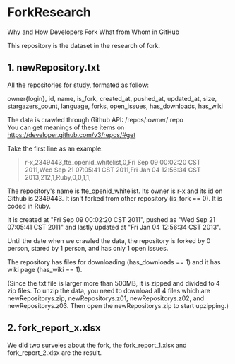 # ForkResearch
Why and How Developers Fork What from Whom in GitHub

This repository is the dataset in the research of fork.

## 1. newRepository.txt

All the repositories for study, formated as follow:

owner{login}, id, name, is_fork, created_at, pushed_at, updated_at, size, stargazers_count, language, forks, open_issues, has_downloads, has_wiki

The data is crawled through Github API: /repos/:owner/:repo  
You can get meanings of these items on https://developer.github.com/v3/repos/#get

Take the first line as an example:
> r-x,2349443,fte_openid_whitelist,0,Fri Sep 09 00:02:20 CST 2011,Wed Sep 21 07:05:41 CST 2011,Fri Jan 04 12:56:34 CST 2013,212,1,Ruby,0,0,1,1,

The repository's name is fte_openid_whitelist. Its owner is r-x and its id on Github is 2349443. It isn't forked from other repository (is_fork == 0). It is coded in Ruby.

It is created at "Fri Sep 09 00:02:20 CST 2011", pushed as "Wed Sep 21 07:05:41 CST 2011" and lastly updated at "Fri Jan 04 12:56:34 CST 2013".

Until the date when we crawled the data, the repository is forked by 0 person, stared by 1 person, and has only 1 open issues.

The repository has files for downloading (has_downloads == 1) and it has wiki page (has_wiki == 1).

(Since the txt file is larger more than 500MB, it is zipped and divided to 4 zip files. To unzip the data, you need to download all 4 files which are newRepositorys.zip, newRepositorys.z01, newRepositorys.z02, and newRepositorys.z03. Then open the newRepositorys.zip to start upzipping.)

## 2. fork_report_x.xlsx

We did two surveies about the fork, the fork_report_1.xlsx and fork_report_2.xlsx are the result.
